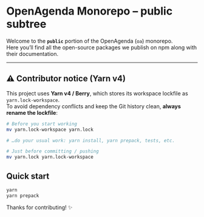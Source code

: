 # OpenAgenda Monorepo – **public** subtree

Welcome to the **`public`** portion of the OpenAgenda (`oa`) monorepo.  
Here you’ll find all the open-source packages we publish on npm along with their documentation.

---

## ⚠️ Contributor notice (Yarn v4)

This project uses **Yarn v4 / Berry**, which stores its workspace lockfile as `yarn.lock-workspace`.  
To avoid dependency conflicts and keep the Git history clean, **always rename the lockfile**:

```bash
# Before you start working
mv yarn.lock-workspace yarn.lock

# …do your usual work: yarn install, yarn prepack, tests, etc.

# Just before committing / pushing
mv yarn.lock yarn.lock-workspace
```

## Quick start

```bash
yarn
yarn prepack
```

Thanks for contributing! ✨
